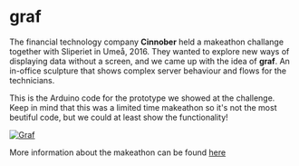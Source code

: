 # graf
The financial technology company **Cinnober** held a makeathon challange together with Sliperiet in Umeå, 2016. They wanted to explore new ways of displaying data without a screen, and we came up with the idea of **graf**. An in-office sculpture that shows complex server behaviour and flows for the technicians. 

This is the Arduino code for the prototype we showed at the challenge. Keep in mind that this was a limited time makeathon so it's not the most beutiful code, but we could at least show the functionality! 

[![Graf](https://lh6.googleusercontent.com/i9qvlCitRZYtC3U9Q15r75dkHUTf3LSRC6JJiuZMf4tfXVxpdKb1PbpWQbKJXb5RNIlm270G-Vd2RSI=w1920-h942-rw)](https://vimeo.com/158194093)

More information about the makeathon can be found [here](http://www.cinnober.com/news/students-make-financial-data-physical-makeathon)
